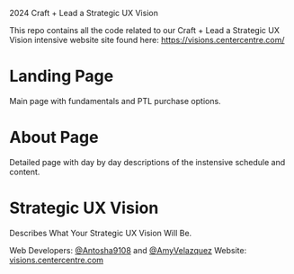 2024
Craft + Lead a Strategic UX Vision

This repo contains all the code related to our Craft + Lead a Strategic UX Vision intensive website site found here: https://visions.centercentre.com/

# Landing Page
Main page with fundamentals and PTL purchase options.

# About Page
Detailed page with day by day descriptions of the instensive schedule and content.

# Strategic UX Vision
Describes What Your Strategic UX Vision Will Be.


Web Developers: [@Antosha9108](https://github.com/Antosha9108) and [@AmyVelazquez](https://github.com/Antosha9108)
Website: [visions.centercentre.com](https://visions.centercentre.com/)



